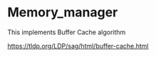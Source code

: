 # Memory_manager
This implements Buffer Cache algorithm

https://tldp.org/LDP/sag/html/buffer-cache.html
